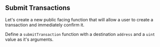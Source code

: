 ## Submit Transactions

Let's create a new public facing function that will allow a user to create a transaction and immediately confirm it. 

Define a `submitTransaction` function with a destination `address` and a `uint` value as it's arguments.
